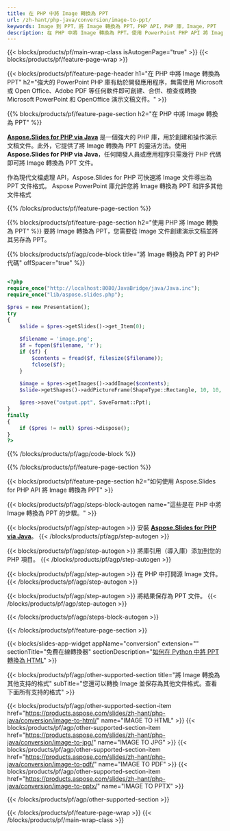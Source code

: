 ```yaml
---
title: 在 PHP 中將 Image 轉換為 PPT
url: /zh-hant/php-java/conversion/image-to-ppt/
keywords: Image 到 PPT，將 Image 轉換為 PPT，PHP API，PHP 庫，Image，PPT
description: 在 PHP 中將 Image 轉換為 PPT。使用 PowerPoint PHP API 將 Image 文件轉換為 PPT
---
```


{{< blocks/products/pf/main-wrap-class isAutogenPage="true" >}}
{{< blocks/products/pf/feature-page-wrap >}}

{{< blocks/products/pf/feature-page-header h1="在 PHP 中將 Image 轉換為 PPT" h2="強大的 PowerPoint PHP 庫有助於開發應用程序，無需使用 Microsoft 或 Open Office、Adobe PDF 等任何軟件即可創建、合併、檢查或轉換 Microsoft PowerPoint 和 OpenOffice 演示文稿文件。" >}}

{{% blocks/products/pf/feature-page-section h2="在 PHP 中將 Image 轉換為 PPT" %}}

[**Aspose.Slides for PHP via Java**](https://products.aspose.com/slides/zh-hant/php-java/) 是一個強大的 PHP 庫，用於創建和操作演示文稿文件。此外，它提供了將 Image 轉換為 PPT 的靈活方法。使用**Aspose.Slides for PHP via Java**，任何開發人員或應用程序只需幾行 PHP 代碼即可將 Image 轉換為 PPT 文件。

作為現代文檔處理 API，Aspose.Slides for PHP 可快速將 Image 文件導出為 PPT 文件格式。 Aspose PowerPoint 庫允許您將 Image 轉換為 PPT 和許多其他文件格式

{{% /blocks/products/pf/feature-page-section %}}

{{% blocks/products/pf/feature-page-section  h2="使用 PHP 將 Image 轉換為 PPT" %}}
要將 Image 轉換為 PPT，您需要從 Image 文件創建演示文稿並將其另存為 PPT。

{{% blocks/products/pf/agp/code-block title="將 Image 轉換為 PPT 的 PHP 代碼" offSpacer="true" %}}

```php

<?php
require_once("http://localhost:8080/JavaBridge/java/Java.inc");
require_once("lib/aspose.slides.php");

$pres = new Presentation();
try
{
    $slide = $pres->getSlides()->get_Item(0);
    
    $filename = 'image.png';
    $f = fopen($filename, 'r');
    if ($f) {
        $contents = fread($f, filesize($filename));
        fclose($f);
    }
    
    $image = $pres->getImages()->addImage($contents);
    $slide->getShapes()->addPictureFrame(ShapeType::Rectangle, 10, 10, 100, 100, $image);

    $pres->save("output.ppt", SaveFormat::Ppt);
}
finally
{
    if ($pres != null) $pres->dispose();
}
?>
```


{{% /blocks/products/pf/agp/code-block %}}

{{% /blocks/products/pf/feature-page-section %}}

{{< blocks/products/pf/feature-page-section  h2="如何使用 Aspose.Slides for PHP API 將 Image 轉換為 PPT" >}}

{{< blocks/products/pf/agp/steps-block-autogen name="這些是在 PHP 中將 Image 轉換為 PPT 的步驟。" >}}

{{< blocks/products/pf/agp/step-autogen >}}
安裝 [**Aspose.Slides for PHP via Java**](https://products.aspose.com/slides/zh-hant/php-java/)。
{{< /blocks/products/pf/agp/step-autogen >}}

{{< blocks/products/pf/agp/step-autogen >}}
將庫引用（導入庫）添加到您的 PHP 項目。
{{< /blocks/products/pf/agp/step-autogen >}}

{{< blocks/products/pf/agp/step-autogen >}}
在 PHP 中打開源 Image 文件。
{{< /blocks/products/pf/agp/step-autogen >}}

{{< blocks/products/pf/agp/step-autogen >}}
將結果保存為 PPT 文件。
{{< /blocks/products/pf/agp/step-autogen >}}

{{< /blocks/products/pf/agp/steps-block-autogen >}}

{{< /blocks/products/pf/feature-page-section >}}

{{< blocks/slides-app-widget  appName="conversion" extension="" sectionTitle="免費在線轉換器" sectionDescription="[如何在 Python 中將 PPT 轉換為 HTML](https://products.aspose.com/slides/zh-hant/python-net/conversion/ppt-to-html/)" >}}

{{< blocks/products/pf/agp/other-supported-section title="將 Image 轉換為其他支持的格式" subTitle="您還可以轉換 Image 並保存為其他文件格式。查看下面所有支持的格式" >}}

{{< blocks/products/pf/agp/other-supported-section-item href="https://products.aspose.com/slides/zh-hant/php-java/conversion/image-to-html/" name="IMAGE TO HTML" >}}
{{< blocks/products/pf/agp/other-supported-section-item href="https://products.aspose.com/slides/zh-hant/php-java/conversion/image-to-jpg/" name="IMAGE TO JPG" >}}
{{< blocks/products/pf/agp/other-supported-section-item href="https://products.aspose.com/slides/zh-hant/php-java/conversion/image-to-pdf/" name="IMAGE TO PDF" >}}
{{< blocks/products/pf/agp/other-supported-section-item href="https://products.aspose.com/slides/zh-hant/php-java/conversion/image-to-pptx/" name="IMAGE TO PPTX" >}}


{{< /blocks/products/pf/agp/other-supported-section >}}

{{< /blocks/products/pf/feature-page-wrap >}}
{{< /blocks/products/pf/main-wrap-class >}}